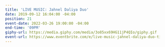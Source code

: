 ```yaml
---
title: 'LIVE MUSIC: Jahnel Daliya Duo'
date: 2019-09-12 16:04:00 -04:00
position: 21
event-date: 2022-03-26 19:00:00 -04:00
end-time: '09PM'
giphy-url: https://media.giphy.com/media/3o85xx69HG11jP4QIo/giphy.gif
event-url: https://www.eventbrite.com/e/live-music-jahnel-daliya-duo-tickets-275338624237
---
```


